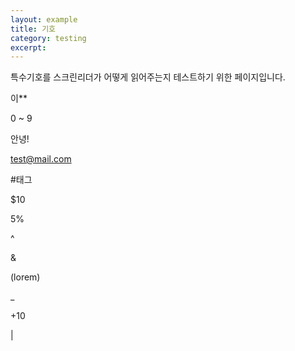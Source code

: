 ```yaml
---
layout: example
title: 기호
category: testing
excerpt: 
---
```


특수기호를 스크린리더가 어떻게 읽어주는지 테스트하기 위한 페이지입니다.

이**

0 ~ 9

안녕!

test@mail.com

<p>#태그</p>

$10

5%

^

&

(lorem)

_

+10

|

